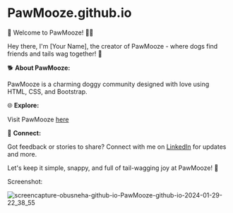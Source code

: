 # PawMooze.github.io
🐾 Welcome to PawMooze! 🐶💖

Hey there, I'm [Your Name], the creator of PawMooze - where dogs find friends and tails wag together! 🌟

🐕 **About PawMooze:**

PawMooze is a charming doggy community designed with love using HTML, CSS, and Bootstrap.

🌐 **Explore:**

Visit PawMooze [here](https://obusneha.github.io/PawMooze.github.io/)

📢 **Connect:**

Got feedback or stories to share? Connect with me on [LinkedIn](linkedin.com/in/obusneha-s) for updates and more.

Let's keep it simple, snappy, and full of tail-wagging joy at PawMooze! 🎉

Screenshot:

![screencapture-obusneha-github-io-PawMooze-github-io-2024-01-29-22_38_55](https://github.com/Obusneha/PawMooze.github.io/assets/66943753/2a2651db-de6c-400f-b315-477d356943b5)

